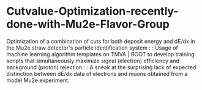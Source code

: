# Cutvalue-Optimization-recently-done-with-Mu2e-Flavor-Group
Optimization of a combination of cuts for both deposit energy and dE/dx in the Mu2e straw detector's particle identification system : : Usage of machine learning algorithm templates on TMVA | ROOT to develop training scripts that simultaneously maximize signal (electron) efficiency and background (proton) rejection : :  A sneak at the surprising lack of expected distinction between dE/dx data of electrons and muons obtained from a model Mu2e experiment. 
